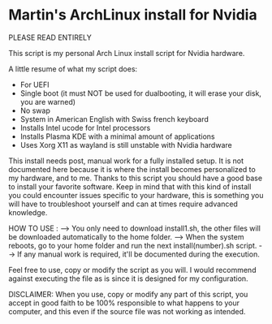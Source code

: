 # Martin's ArchLinux install for Nvidia

PLEASE READ ENTIRELY

This script is my personal Arch Linux install script for Nvidia hardware.

A little resume of what my script does:

- For UEFI
- Single boot (it must NOT be used for dualbooting, it will erase your disk, you are warned)
- No swap
- System in American English with Swiss french keyboard
- Installs Intel ucode for Intel processors
- Installs Plasma KDE with a minimal amount of applications
- Uses Xorg X11 as wayland is still unstable with Nvidia hardware

This install needs post, manual work for a fully installed setup.
It is not documented here because it is where the install becomes personalized to my hardware, and to me. 
Thanks to this script you should have a good base to install your favorite software.
Keep in mind that with this kind of install you could encounter issues specific to your hardware, this is something you will have to troubleshoot yourself and can at times require advanced knowledge.


HOW TO USE :
--> You only need to download install1.sh, the other files will be downloaded automatically to the home folder.
--> When the system reboots, go to your home folder and run the next install(number).sh script.
--> If any manual work is required, it'll be documented during the execution.


Feel free to use, copy or modify the script as you will.
I would recommend against executing the file as is since it is designed for my configuration.

DISCLAIMER:
When you use, copy or modify any part of this script, you accept in good faith to be 100% responsible to what happens to your computer, and this even if the source file was not working as intended.

